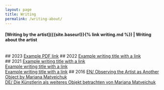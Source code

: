 ```yaml
---
layout: page
title: Writing
permalink: /writing-about/
---
```


#### [Writing by the artist]({{site.baseurl}}{% link writing.md %})  | Writing about the artist 
<br>
## 2023
<a href="https://sites.google.com/site/methodfund/news">Example PDF link</a>
## 2022
<a href="https://sites.google.com/site/methodfund/news">Example writing title with a link</a>
<br>
## 2021
<a href="https://sites.google.com/site/methodfund/news">Example writing title with a link</a>
<br>
<a href="https://sites.google.com/site/methodfund/news">Example writing title with a link</a>
<br>
<a href="https://sites.google.com/site/methodfund/news">Example writing title with a link</a>
## 2016
<a href="https://eigen-art.com/en/artists/lada-nakonechna/text/">EN/ Observing the Artist as Another Object by Mariana Matveichuk</a> <br>
<a href="https://eigen-art.com/kuenstlerinnen/lada-nakonechna/texte/">DE/ Die Künstlerin als weiteres Objekt betrachten von Mariana Matveichuk</a>
